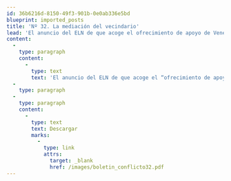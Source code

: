 ```yaml
---
id: 36b6216d-8150-49f3-901b-0e0ab336e5bd
blueprint: imported_posts
title: 'Nº 32. La mediación del vecindario'
lead: 'El anuncio del ELN de que acoge el ofrecimiento de apoyo de Venezuela se añade aparentemente a la lista de hechos recientes -la flexibilización en la posición del gobierno, la iniciativa de la Casa de Paz- que señalan una nueva disposición de las partes a buscarle salidas negociadas al conflicto Pero en este caso los interrogantes y las dudas oscurecen la luz que pueda aparecer al otro lado del túnel, pues ni el gobierno ni el ELN son dados a definir con claridad el papel de terceros en el procesos de paz. Pero la propuesta de Venezuela arroja además una serie de obstáculos en el camino que parecen insalvables y que son motivo de análisis de este boletín: Puede un país vecino cumplir las funciones de mediador que requiere el proceso en este estadio de pre negociación? ¿Está dispuesto el gobierno a aceptar esa mediación? Y por último: ¿Qué podría hacer Venezuela que no hayan hecho los otros países?'
content:
  -
    type: paragraph
    content:
      -
        type: text
        text: 'El anuncio del ELN de que acoge el “ofrecimiento de apoyo” de Venezuela añade a lista de hechos recientes que señalan una nueva disposición de las partes a buscarle salidas a un eventual proceso de paz. Pero la propuesta de Venezuela arroja una serie de obstáculos que parecen insalvables: ¿Qué podría hacer Venezuela que no hayan hecho los otros países? ¿Puede un país vecino cumplir las funciones de mediador que requiere el proceso en este estadio de “prenegociación”? La mediación del vecino siempre corre el riesgo de confundirse con la mediación de la relación entre los vecinos.'
  -
    type: paragraph
  -
    type: paragraph
    content:
      -
        type: text
        text: Descargar
        marks:
          -
            type: link
            attrs:
              target: _blank
              href: /images/boletin_conflicto32.pdf
---
```

